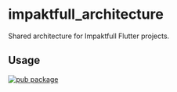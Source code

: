 # impaktfull_architecture

Shared architecture for Impaktfull Flutter projects.

## Usage

[![pub package](https://img.shields.io/pub/v/impaktfull_architecture.svg)](https://pub.dartlang.org/packages/impaktfull_architecture)
